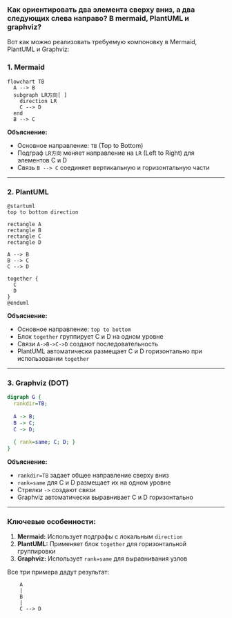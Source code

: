 ### Как ориентировать два элемента сверху вниз, а два следующих слева направо? В mermaid, PlantUML и graphviz?
Вот как можно реализовать требуемую компоновку в Mermaid, PlantUML и Graphviz:

### 1. Mermaid
```mermaid
flowchart TB
  A --> B
  subgraph LR方向[ ]
    direction LR
    C --> D
  end
  B --> C
```

**Объяснение:**
- Основное направление: `TB` (Top to Bottom)
- Подграф `LR方向` меняет направление на `LR` (Left to Right) для элементов C и D
- Связь `B --> C` соединяет вертикальную и горизонтальную части

---

### 2. PlantUML
```plantuml
@startuml
top to bottom direction

rectangle A
rectangle B
rectangle C
rectangle D

A --> B
B --> C
C --> D

together {
  C
  D
}
@enduml
```

**Объяснение:**
- Основное направление: `top to bottom`
- Блок `together` группирует C и D на одном уровне
- Связи `A->B->C->D` создают последовательность
- PlantUML автоматически размещает C и D горизонтально при использовании `together`

---

### 3. Graphviz (DOT)
```dot
digraph G {
  rankdir=TB;
  
  A -> B;
  B -> C;
  C -> D;
  
  { rank=same; C; D; }
}
```

**Объяснение:**
- `rankdir=TB` задает общее направление сверху вниз
- `rank=same` для C и D размещает их на одном уровне
- Стрелки `->` создают связи
- Graphviz автоматически выравнивает C и D горизонтально

---

### Ключевые особенности:
1. **Mermaid:** Использует подграфы с локальным `direction`
2. **PlantUML:** Применяет блок `together` для горизонтальной группировки
3. **Graphviz:** Использует `rank=same` для выравнивания узлов

Все три примера дадут результат:
```
    A
    |
    B
    |
    C --> D
```
